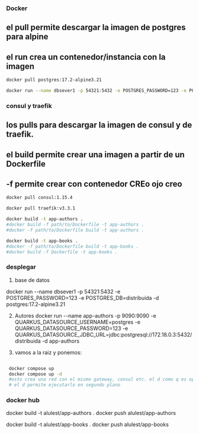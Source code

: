 ### Docker

## el pull permite descargar la imagen de postgres para alpine
## el run crea un contenedor/instancia con la imagen
```bash
docker pull postgres:17.2-alpine3.21

docker run --name dbsever1 -p 54321:5432 -e POSTGRES_PASSWORD=123 -e POSTGRES_DB=distribuida -d postgres:17.2-alpine3.21

```

### consul y traefik
    
## los pulls para descargar la imagen de consul y de traefik.
## el build permite crear una imagen a partir de un Dockerfile
## -f permite crear con contenedor CREo ojo creo
```bash
docker pull consul:1.15.4

docker pull traefik:v3.3.1

docker build -t app-authors .
#docker build -f path/to/Dockerfile -t app-authors .
#docker -f path/to/Dockerfile build -t app-authors .

docker build -t app-books .
#docker -f path/to/Dockerfile build -t app-books .
#docker build -f Dockerfile -t app-books .
```

### desplegar
1. base de datos

docker run --name dbsever1 -p 54321:5432 -e POSTGRES_PASSWORD=123 -e POSTGRES_DB=distribuida -d postgres:17.2-alpine3.21


2. Autores
docker run --name app-authors -p 9090:9090 -e QUARKUS_DATASOURCE_USERNAME=postgres -e QUARKUS_DATASOURCE_PASSWORD=123 -e QUARKUS_DATASOURCE_JDBC_URL=jdbc:postgresql://172.18.0.3:5432/distribuida -d app-authors


3. vamos a la raiz y ponemos:

```bash

 docker compose up 
 docker compose up -d
 #esto crea una red con el mismo gateway, consul etc. el d como q es opcional
 # el d permite ejecutarlo en segundo plano
```

### docker hub

docker build -t alulest/app-authors .
docker push alulest/app-authors


docker build -t alulest/app-books .
docker push alulest/app-books

